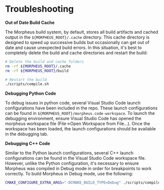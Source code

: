 <!--
SPDX-FileCopyrightText: Copyright (c) 2022-2023, NVIDIA CORPORATION & AFFILIATES. All rights reserved.
SPDX-License-Identifier: Apache-2.0

Licensed under the Apache License, Version 2.0 (the "License");
you may not use this file except in compliance with the License.
You may obtain a copy of the License at

http://www.apache.org/licenses/LICENSE-2.0

Unless required by applicable law or agreed to in writing, software
distributed under the License is distributed on an "AS IS" BASIS,
WITHOUT WARRANTIES OR CONDITIONS OF ANY KIND, either express or implied.
See the License for the specific language governing permissions and
limitations under the License.
-->

# Troubleshooting

**Out of Date Build Cache**

The Morpheus build system, by default, stores all build artifacts and cached output in the `${MORPHEUS_ROOT}/.cache` directory. This cache directory is designed to speed up successive builds but occasionally can get out of date and cause unexpected build errors. In this situation, it's best to completely delete the build and cache directories and restart the build:

```bash
# Delete the build and cache folders
rm -rf ${MORPHEUS_ROOT}/.cache
rm -rf ${MORPHEUS_ROOT}/build

# Restart the build
./scripts/compile.sh
```
**Debugging Python Code**

To debug issues in python code, several Visual Studio Code launch configurations have been included in the repo. These launch configurations can be found in `${MORPHEUS_ROOT}/morpheus.code-workspace`. To launch the debugging environment, ensure Visual Studio Code has opened the morpheus workspace file (File->Open Workspace from File...). Once the workspace has been loaded, the launch configurations should be available in the debugging tab.

**Debugging C++ Code**

Similar to the Python launch configurations, several C++ launch configurations can be found in the Visual Studio Code workspace file. However, unlike the Python configuration, it's necessary to ensure Morpheus was compiled in Debug mode in order for breakpoints to work correctly. To build Morpheus in Debug mode, use the following:

```bash
CMAKE_CONFIGURE_EXTRA_ARGS="-DCMAKE_BUILD_TYPE=Debug" ./scripts/compile.sh
```
